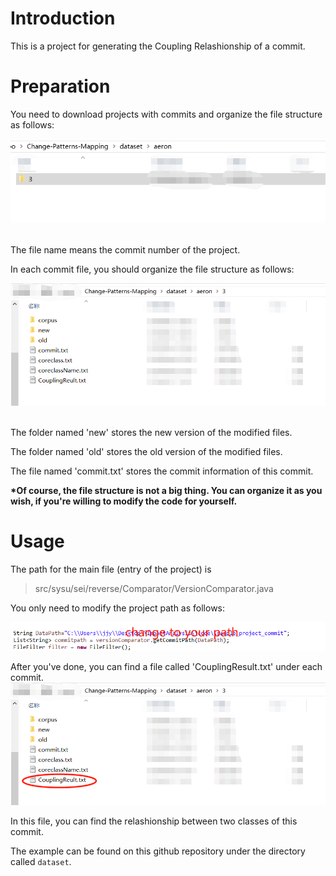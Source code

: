 # Introduction
This is a project for generating the Coupling Relashionship of a commit.


# Preparation
You need to download projects with commits and organize the file structure as follows:

![image](https://github.com/CIABoosting/Change-Patterns-Mapping/blob/master/image/file_structure.png)

<br/>
The file name means the commit number of the project.

In each commit file, you should organize the file structure as follows:

![image](https://github.com/CIABoosting/Change-Patterns-Mapping/blob/master/image/commit_structure.png)


<br/>
The folder named 'new' stores the new version of the modified files.

The folder named 'old' stores the old version of the modified files.

The file named 'commit.txt' stores the commit information of this commit.


**\*Of course, the file structure is not a big thing. You can organize it as you wish, if you're willing to modify the code for yourself.**

# Usage
The path for the main file (entry of the project) is 
> src/sysu/sei/reverse/Comparator/VersionComparator.java

You only need to modify the project path as follows:

![image](https://github.com/CIABoosting/Change-Patterns-Mapping/blob/master/image/Coupling_change_path.png)


After you've done, you can find a file called 'CouplingResult.txt' under each commit.
![image](https://github.com/CIABoosting/Change-Patterns-Mapping/blob/master/image/Coupling_result.png)


In this file, you can find the relashionship between two classes of this commit.

The example can be found on this github repository under the directory called `dataset`.